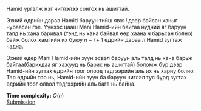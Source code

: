 Hamid үргэлж нэг чиглэлээ сонгох нь ашигтай.

Эхний өдрийн дараа Hamid баруун тийш явж $i$ дээр байсан ханыг нураасан гэе. Үүнээс цааш Mani Hamid-ийн байгаа нүдний яг баруун талд нь хана баривал (тэнд нь хана байвал өөр хаана ч барьсан болно) байж болох хамгийн их буюу $n-i+1$ өдрийн дараа л Hamid зугтаж чадна.

Эхний өдөр Mani Hamid-ийн зүүн эсвэл баруун аль талд нь хана барьж байгаа(барихдаа яг хажууд нь барих нь ашигтай) боломж бүр дээр Hamid-ийн зугтах өдрийн тоог олоод тэдгээрийн аль их нь хариу болно. Тэр өдрийн тоо нь, Hamid-ийн зүүн ба баруун чиглэл тус бүрд зугтах өдрийн тоог олвол тэдгээрийн аль бага нь байна.

**Time complexity:** $O(n)$\
[Submission](https://codeforces.com/contest/2127/submission/332809298)
